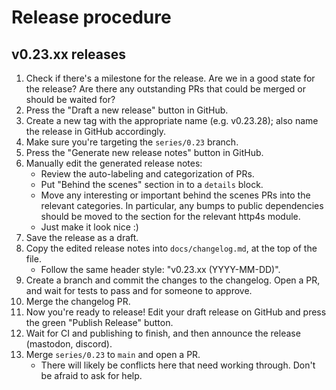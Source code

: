 # Release procedure

## v0.23.xx releases

1. Check if there's a milestone for the release. Are we in a good state for the release? Are there any outstanding PRs that could be merged or should be waited for?
1. Press the "Draft a new release" button in GitHub.
1. Create a new tag with the appropriate name (e.g. v0.23.28); also name the release in GitHub accordingly.
1. Make sure you're targeting the `series/0.23` branch.
1. Press the "Generate new release notes" button in GitHub.
1. Manually edit the generated release notes:
    - Review the auto-labeling and categorization of PRs.
    - Put "Behind the scenes" section in to a `details` block.
    - Move any interesting or important behind the scenes PRs into the relevant categories. In particular, any bumps to public dependencies should be moved to the section for the relevant http4s module.
    - Just make it look nice :)
1. Save the release as a draft.
1. Copy the edited release notes into `docs/changelog.md`, at the top of the file.
    - Follow the same header style: "v0.23.xx (YYYY-MM-DD)".
1. Create a branch and commit the changes to the changelog. Open a PR, and wait for tests to pass and for someone to approve.
1. Merge the changelog PR.
1. Now you're ready to release! Edit your draft release on GitHub and press the green "Publish Release" button.
1. Wait for CI and publishing to finish, and then announce the release (mastodon, discord).
1. Merge `series/0.23` to `main` and open a PR.
    - There will likely be conflicts here that need working through. Don't be afraid to ask for help.
